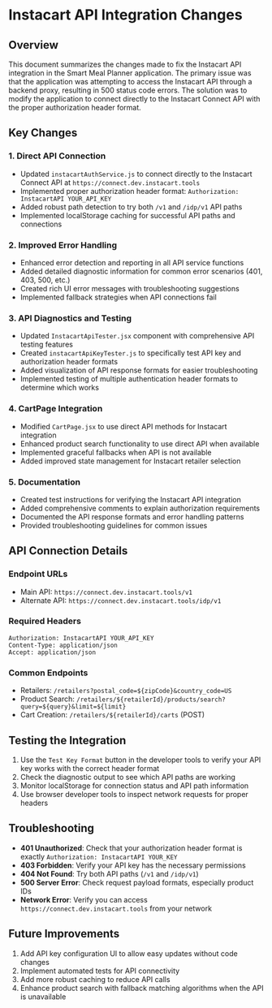 # Instacart API Integration Changes

## Overview

This document summarizes the changes made to fix the Instacart API integration in the Smart Meal Planner application. The primary issue was that the application was attempting to access the Instacart API through a backend proxy, resulting in 500 status code errors. The solution was to modify the application to connect directly to the Instacart Connect API with the proper authorization header format.

## Key Changes

### 1. Direct API Connection

- Updated `instacartAuthService.js` to connect directly to the Instacart Connect API at `https://connect.dev.instacart.tools`
- Implemented proper authorization header format: `Authorization: InstacartAPI YOUR_API_KEY`
- Added robust path detection to try both `/v1` and `/idp/v1` API paths
- Implemented localStorage caching for successful API paths and connections

### 2. Improved Error Handling

- Enhanced error detection and reporting in all API service functions
- Added detailed diagnostic information for common error scenarios (401, 403, 500, etc.)
- Created rich UI error messages with troubleshooting suggestions
- Implemented fallback strategies when API connections fail

### 3. API Diagnostics and Testing

- Updated `InstacartApiTester.jsx` component with comprehensive API testing features
- Created `instacartApiKeyTester.js` to specifically test API key and authorization header formats
- Added visualization of API response formats for easier troubleshooting
- Implemented testing of multiple authentication header formats to determine which works

### 4. CartPage Integration

- Modified `CartPage.jsx` to use direct API methods for Instacart integration
- Enhanced product search functionality to use direct API when available
- Implemented graceful fallbacks when API is not available
- Added improved state management for Instacart retailer selection

### 5. Documentation

- Created test instructions for verifying the Instacart API integration
- Added comprehensive comments to explain authorization requirements
- Documented the API response formats and error handling patterns
- Provided troubleshooting guidelines for common issues

## API Connection Details

### Endpoint URLs

- Main API: `https://connect.dev.instacart.tools/v1`
- Alternate API: `https://connect.dev.instacart.tools/idp/v1`

### Required Headers

```
Authorization: InstacartAPI YOUR_API_KEY
Content-Type: application/json
Accept: application/json
```

### Common Endpoints

- Retailers: `/retailers?postal_code=${zipCode}&country_code=US`
- Product Search: `/retailers/${retailerId}/products/search?query=${query}&limit=${limit}`
- Cart Creation: `/retailers/${retailerId}/carts` (POST)

## Testing the Integration

1. Use the `Test Key Format` button in the developer tools to verify your API key works with the correct header format
2. Check the diagnostic output to see which API paths are working
3. Monitor localStorage for connection status and API path information
4. Use browser developer tools to inspect network requests for proper headers

## Troubleshooting

- **401 Unauthorized**: Check that your authorization header format is exactly `Authorization: InstacartAPI YOUR_KEY`
- **403 Forbidden**: Verify your API key has the necessary permissions
- **404 Not Found**: Try both API paths (`/v1` and `/idp/v1`)
- **500 Server Error**: Check request payload formats, especially product IDs
- **Network Error**: Verify you can access `https://connect.dev.instacart.tools` from your network

## Future Improvements

1. Add API key configuration UI to allow easy updates without code changes
2. Implement automated tests for API connectivity
3. Add more robust caching to reduce API calls
4. Enhance product search with fallback matching algorithms when the API is unavailable